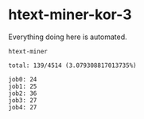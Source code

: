 # htext-miner-kor-3

Everything doing here is automated.

```
htext-miner

total: 139/4514 (3.079308817013735%)

job0: 24
job1: 25
job2: 36
job3: 27
job4: 27
```